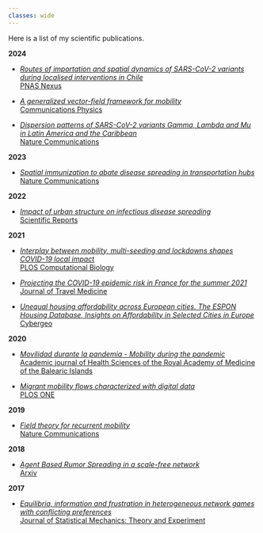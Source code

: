 ```yaml
---
classes: wide
---
```


Here is a list of my scientific publications.

**2024** 
- *<ins>Routes of importation and spatial dynamics of SARS-CoV-2 variants during localised interventions in Chile</ins>*\
[PNAS Nexus](https://academic.oup.com/pnasnexus/advance-article/doi/10.1093/pnasnexus/pgae483/7846532)

- *<ins>A generalized vector-field framework for mobility</ins>*\
[Communications Physics](https://www.nature.com/articles/s42005-024-01672-z)

- *<ins>Dispersion patterns of SARS-CoV-2 variants Gamma, Lambda and Mu in Latin America and the Caribbean</ins>*\
[Nature Communications](https://www.nature.com/articles/s41467-024-46143-9)

**2023** 
- *<ins>Spatial immunization to abate disease spreading in transportation hubs</ins>*\
[Nature Communications](https://www.nature.com/articles/s41467-023-36985-0)

**2022** 
- *<ins>Impact of urban structure on infectious disease spreading</ins>*\
[Scientific Reports](https://www.nature.com/articles/s41598-022-06720-8)

**2021** 
- *<ins>Interplay between mobility, multi-seeding and lockdowns shapes COVID-19 local impact</ins>*\
[PLOS Computational Biology](https://journals.plos.org/ploscompbiol/article?id=10.1371/journal.pcbi.1009326)

- *<ins>Projecting the COVID-19 epidemic risk in France for the summer 2021</ins>*\
[Journal of Travel Medicine](https://academic.oup.com/jtm/advance-article/doi/10.1093/jtm/taab129/6355057?login=true)

- *<ins>Unequal housing affordability across European cities. The ESPON Housing Database, Insights on Affordability in Selected Cities in Europe</ins>*\
[Cybergeo](https://journals.openedition.org/cybergeo/36478)

**2020**
- *<ins>Movilidad durante la pandemia - Mobility during the pandemic</ins>*\
[Academic journal of Health Sciences of the Royal Academy of Medicine of the Balearic Islands](https://digital.csic.es/bitstream/10261/229492/1/movilidad.pdf)

- *<ins>Migrant mobility flows characterized with digital data</ins>*\
[PLOS ONE](https://journals.plos.org/plosone/article?id=10.1371/journal.pone.0230264)

**2019**
- *<ins>Field theory for recurrent mobility</ins>*\
[Nature Communications](https://www.nature.com/articles/s41467-019-11841-2) 

**2018**
- *<ins>Agent Based Rumor Spreading in a scale-free network</ins>*\
[Arxiv](https://arxiv.org/abs/1805.05999)

**2017**
- *<ins>Equilibria, information and frustration in heterogeneous network games with conflicting preferences</ins>*\
[Journal of Statistical Mechanics: Theory and Experiment](http://iopscience.iop.org/article/10.1088/1742-5468/aa9347/meta)
